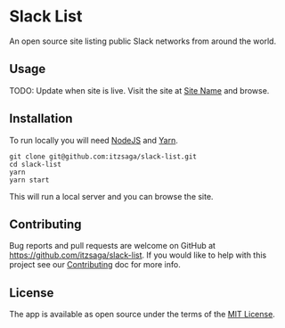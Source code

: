 # Slack List

An open source site listing public Slack networks from around the world.

## Usage

TODO: Update when site is live.
Visit the site at [Site Name](http://siteaddy.com) and browse.

## Installation

To run locally you will need [NodeJS](https://nodejs.org/) and [Yarn](https://yarnpkg.com).

```shell
git clone git@github.com:itzsaga/slack-list.git
cd slack-list
yarn
yarn start
```

This will run a local server and you can browse the site.

## Contributing

Bug reports and pull requests are welcome on GitHub at https://github.com/itzsaga/slack-list. If you would like to help with this project see our [Contributing](https://github.com/itzsaga/slack-list/blob/master/CONTRIBUTING.md) doc for more info.

## License

The app is available as open source under the terms of the [MIT License](https://github.com/itzsaga/slack-list/blob/master/LICENSE).
